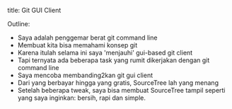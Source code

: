title: Git GUI Client

Outline:
* Saya adalah penggemar berat git command line
* Membuat kita bisa memahami konsep git
* Karena itulah selama ini saya 'menjauhi' gui-based git client
* Tapi ternyata ada beberapa task yang rumit dikerjakan dengan git command line
* Saya mencoba membanding2kan git gui client
* Dari yang berbayar hingga yang gratis, SourceTree lah yang menang
* Setelah beberapa tweak, saya bisa membuat SourceTree tampil seperti yang saya inginkan: bersih, rapi dan simple.